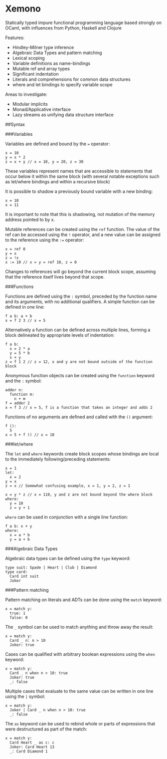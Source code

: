 Xemono
=

Statically typed impure functional programming language based strongly on OCaml, with influences from Python, Haskell and Clojure

Features:

* Hindley-Milner type inference
* Algebraic Data Types and pattern matching
* Lexical scoping
* Variable definitions as name-bindings
* Mutable ref and array types
* Significant indentation
* Literals and comprehensions for common data structures
* where and let bindings to specify variable scope

Areas to investigate:

* Modular implicits
* Monad/Applicative interface
* Lazy streams as unifying data structure interface

##Syntax

###Variables

Variables are defined and bound by the `=` operator:

```
x = 10
y = x * 2
z = x + y // x = 10, y = 20, z = 30
```

These variables represent names that are accessible to statements that occur below it within the same block (with several notable exceptions such as let/where bindings and within a recursive block)

It is possible to shadow a previously bound variable with a new binding:

```
x = 10
x = 11
```

It is important to note that this is shadowing, not mutation of the memory address pointed to by x.

Mutable references can be created using the `ref` function.  The value of the ref can be accessed using the `!` operator, and a new value can be assigned to the reference using the `:=` operator:

```
x = ref 0
y = x
z = !x
x := 10 // x = y = ref 10, z = 0
```

Changes to references will go beyond the current block scope, assuming that the reference itself lives beyond that scope.

###Functions

Functions are defined using the `:` symbol, preceded by the function name and its arguments, with no additional qualifiers.  A simple function can be defined in one line:

```
f a b: a + b
x = f 2 3 // x = 5
```

Alternatively a function can be defined across multiple lines, forming a block delineated by appropriate levels of indentation:

```
f a b:
  x = 2 * a
  y = 5 * b
  x + y
z = f 1 2 // z = 12, x and y are not bound outside of the function block
```

Anonymous function objects can be created using the `function` keyword and the `:` symbol:

```
adder n:
  function m:
    n + m
f = adder 2
x = f 3 // x = 5, f is a function that takes an integer and adds 2
```

Functions of no arguments are defined and called with the `()` argument:

```
f ():
  5
x = 5 + f () // x = 10
```

###let/where

The `let` and `where` keywords create block scopes whose bindings are local to the immediately following/preceding statements:

```
x = 1
let:
  x = 2
y = x
z = x // Somewhat confusing example, x = 1, y = 2, z = 1

x = y * z // x = 110, y and z are not bound beyond the where block
where:
  y = 10
  z = y + 1
```

`where` can be used in conjunction with a single line function:

```
f a b: x + y
where:
  x = a * b
  y = a + b
```

###Algebraic Data Types

Algebraic data types can be defined using the `type` keyword:

```
type suit: Spade | Heart | Club | Diamond
type card:
  Card int suit
  Joker
```

###Pattern matching

Pattern matching on literals and ADTs can be done using the `match` keyword:

```
x = match y:
  true: 1
  false: 0
```

The `_` symbol can be used to match anything and throw away the result:

```
x = match y:
  Card _ n: n > 10
  Joker: true
```

Cases can be qualified with arbitrary boolean expressions using the `when` keyword:

```
x = match y:
  Card _ n when n > 10: true
  Joker: true
  _: false
```

Multiple cases that evaluate to the same value can be written in one line using the `|` symbol:

```
x = match y:
  Joker | Card _ n when n > 10: true
  _: false
```

The `as` keyword can be used to rebind whole or parts of expressions that were destructured as part of the match:

```
x = match y:
  Card Heart _ as c: c 
  Joker: Card Heart 13
  _: Card Diamond 1
```
